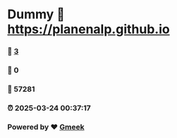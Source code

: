 # Dummy :link: https://planenalp.github.io 
### :page_facing_up: [3](https://planenalp.github.io/tag.html) 
### :speech_balloon: 0 
### :hibiscus: 57281 
### :alarm_clock: 2025-03-24 00:37:17 
### Powered by :heart: [Gmeek](https://github.com/Meekdai/Gmeek)
